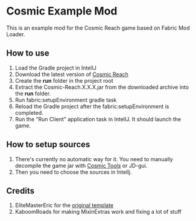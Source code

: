 # Cosmic Example Mod

This is an example mod for the Cosmic Reach game based on Fabric Mod Loader.

## How to use

1. Load the Gradle project in IntelIJ
2. Download the latest version of [Cosmic Reach](https://finalforeach.itch.io/cosmic-reach)
3. Create the **run** folder in the project root
4. Extract the Cosmic-Reach.X.X.X.jar from the downloaded archive into the **run** folder.
5. Run fabric:setupEnvironment gradle task
6. Reload the Gradle project after the fabric:setupEnvironment is completed.
7. Run the "Run Client" application task in IntelIJ. It should launch the game.

## How to setup sources

1. There's currently no automatic way for it. You need to manually decompile the game jar with [Cosmic Tools](https://github.com/Y2Kwastaken/CosmicTools/) or JD-gui.
2. Then you need to choose the sources in IntelIj.

## Credits

1. EliteMasterEric for the [original template](https://github.com/EliteMasterEric/HelloWorldFabric)
2. KaboomRoads for making MixinExtras work and fixing a lot of stuff
